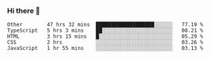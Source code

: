 ### Hi there 👋

<!--START_SECTION:waka-->
```text
Other        47 hrs 32 mins  ███████████████████░░░░░░   77.19 % 
TypeScript   5 hrs 3 mins    ██░░░░░░░░░░░░░░░░░░░░░░░   08.21 % 
HTML         3 hrs 15 mins   █░░░░░░░░░░░░░░░░░░░░░░░░   05.29 % 
CSS          2 hrs           ░░░░░░░░░░░░░░░░░░░░░░░░░   03.26 % 
JavaScript   1 hr 55 mins    ░░░░░░░░░░░░░░░░░░░░░░░░░   03.13 %
```
<!--END_SECTION:waka-->
